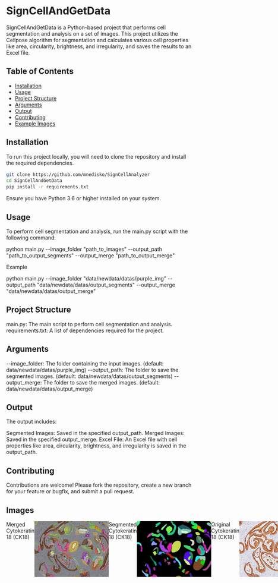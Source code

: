 # SignCellAndGetData

SignCellAndGetData is a Python-based project that performs cell segmentation and analysis on a set of images. This project utilizes the Cellpose algorithm for segmentation and calculates various cell properties like area, circularity, brightness, and irregularity, and saves the results to an Excel file.

## Table of Contents

- [Installation](#installation)
- [Usage](#usage)
- [Project Structure](#project-structure)
- [Arguments](#arguments)
- [Output](#output)
- [Contributing](#contributing)
- [Example Images](#images)

## Installation

To run this project locally, you will need to clone the repository and install the required dependencies.

```bash
git clone https://github.com/mnedisko/SignCellAnalyzer
cd SignCellAndGetData
pip install -r requirements.txt
```
Ensure you have Python 3.6 or higher installed on your system.

## Usage
To perform cell segmentation and analysis, run the main.py script with the following command:

python main.py --image_folder "path_to_images" --output_path "path_to_output_segments" --output_merge "path_to_output_merge"

Example

python main.py --image_folder "data/newdata/datas/purple_img" --output_path "data/newdata/datas/output_segments" --output_merge "data/newdata/datas/output_merge"

## Project Structure
main.py: The main script to perform cell segmentation and analysis.
requirements.txt: A list of dependencies required for the project.
## Arguments
--image_folder: The folder containing the input images. (default: data/newdata/datas/purple_img)
--output_path: The folder to save the segmented images. (default: data/newdata/datas/output_segments)
--output_merge: The folder to save the merged images. (default: data/newdata/datas/output_merge)
## Output
The output includes:

Segmented Images: Saved in the specified output_path.
Merged Images: Saved in the specified output_merge.
Excel File: An Excel file with cell properties like area, circularity, brightness, and irregularity is saved in the output_path.
## Contributing
Contributions are welcome! Please fork the repository, create a new branch for your feature or bugfix, and submit a pull request.

## Images

<div style="display: flex; justify-content: space-between;">
    Merged Cytokeratin 18 (CK18)
    <img src="images/example_merged.jpg" alt="Merged Cytokeratin 18 (CK18) image" width="200"/>
    Segmented Cytokeratin 18 (CK18)
    <img src="images/example_segmentation.jpg" alt="Segmented Cytokeratin 18 (CK18) image" width="200"/>
    Original Cytokeratin 18 (CK18)
    <img src="images/example_original.jpg" alt="Original Cytokeratin 18 (CK18) image" width="200"/>
</div>
